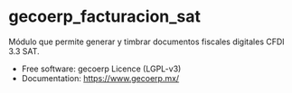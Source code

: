 # gecoerp_facturacion_sat
Módulo que permite generar y timbrar documentos fiscales digitales CFDI 3.3 SAT.

* Free software: gecoerp Licence (LGPL-v3)
* Documentation: https://www.gecoerp.mx/
